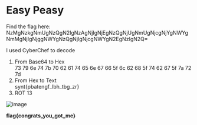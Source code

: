 # Easy Peasy
Find the flag here:</br>
NzMgNzkgNmUgNzQgN2IgNzAgNjIgNjEgNzQgNjUgNmUgNjcgNjYgNWYgNmMgNjIgNjggNWYgNzQgNjIgNjcgNWYgN2EgNzIgN2Q=

I used CyberChef to decode
1. From Base64 to Hex</br>
73 79 6e 74 7b 70 62 61 74 65 6e 67 66 5f 6c 62 68 5f 74 62 67 5f 7a 72 7d
2. From Hex to Text</br>
synt{pbatengf_lbh_tbg_zr}
3. ROT 13

![image](https://user-images.githubusercontent.com/50519199/121123047-3992c100-c82b-11eb-81a4-674233fb8b30.png)

**flag{congrats_you_got_me}**
